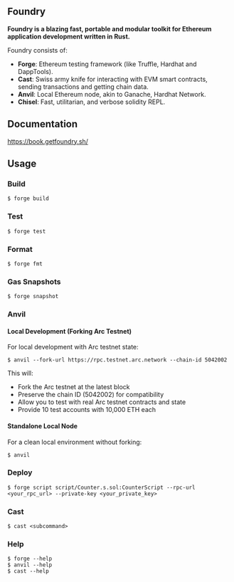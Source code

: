 ## Foundry

**Foundry is a blazing fast, portable and modular toolkit for Ethereum application development written in Rust.**

Foundry consists of:

- **Forge**: Ethereum testing framework (like Truffle, Hardhat and DappTools).
- **Cast**: Swiss army knife for interacting with EVM smart contracts, sending transactions and getting chain data.
- **Anvil**: Local Ethereum node, akin to Ganache, Hardhat Network.
- **Chisel**: Fast, utilitarian, and verbose solidity REPL.

## Documentation

https://book.getfoundry.sh/

## Usage

### Build

```shell
$ forge build
```

### Test

```shell
$ forge test
```

### Format

```shell
$ forge fmt
```

### Gas Snapshots

```shell
$ forge snapshot
```

### Anvil

#### Local Development (Forking Arc Testnet)

For local development with Arc testnet state:

```shell
$ anvil --fork-url https://rpc.testnet.arc.network --chain-id 5042002
```

This will:
- Fork the Arc testnet at the latest block
- Preserve the chain ID (5042002) for compatibility
- Allow you to test with real Arc testnet contracts and state
- Provide 10 test accounts with 10,000 ETH each

#### Standalone Local Node

For a clean local environment without forking:

```shell
$ anvil
```

### Deploy

```shell
$ forge script script/Counter.s.sol:CounterScript --rpc-url <your_rpc_url> --private-key <your_private_key>
```

### Cast

```shell
$ cast <subcommand>
```

### Help

```shell
$ forge --help
$ anvil --help
$ cast --help
```
